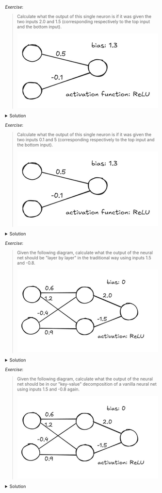 *Exercise*:

> Calculate what the output of this single neuron is if it was given the two
> inputs 2.0 and 1.5 (corresponding respectively to the top input and the bottom
> input).
>
> ![single neuron](./single_neuron_worked.jpeg)

<details>
<summary>Solution</summary>
$\text{ReLU}(2.0 \cdot 0.5 + 1.5 \cdot -0.1) + 1.3 = 2.15$
</details>

*Exercise*:

> Calculate what the output of this single neuron is if it was given the two
> inputs 0.1 and 5 (corresponding respectively to the top input and the bottom
> input).
>
> ![single neuron](./single_neuron_worked.jpeg)

<details>
<summary>Solution</summary>
$\text{ReLU}(0.1 \cdot 0.5 + 5 \cdot -0.1) + 1.3 = 1.3$
</details>

*Exercise*: 

> Given the following diagram, calculate what the output of the neural net
> should be "layer by layer" in the traditional way
> using inputs 1.5 and -0.8.
>
> ![exercise diagram](./exercise-question.jpeg)

<details>
<summary>Solution</summary>

![solution diagram](./traditional-solution.jpeg)

</details>

*Exercise*: 

> Given the following diagram, calculate what the output of the neural net
> should be in our "key-value" decomposition of a
> vanilla neural net using inputs 1.5 and -0.8
> again.
>
> ![exercise diagram](./exercise-question.jpeg)

<details>
<summary>Solution</summary>

![solution diagram](./key-value-solution.jpeg)

</details>
